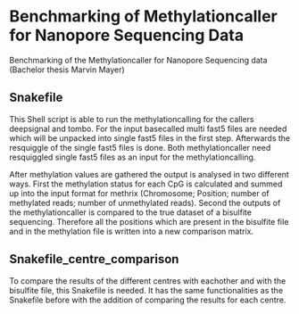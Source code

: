 # Benchmarking of Methylationcaller for Nanopore Sequencing Data
Benchmarking of the Methylationcaller for Nanopore Sequencing data (Bachelor thesis Marvin Mayer)


## Snakefile
This Shell script is able to run the methylationcalling for the callers deepsignal and tombo. For the input basecalled multi fast5 files are needed which will be unpacked into single fast5 files in the first step. Afterwards the resquiggle of the single fast5 files is done. Both methylationcaller need resquiggled single fast5 files as an input for the methylationcalling.

After methylation values are gathered the output is analysed in two different ways. First the methylation status for each CpG is calculated and summed up into the input format for methrix (Chromosome; Position; number of methylated reads; number of unmethylated reads). 
Second the outputs of the methylationcaller is compared to the true dataset of a bisulfite sequencing. Therefore all the positions which are present in the bisulfite file and in the methylation file is written into a new comparison matrix.

## Snakefile_centre_comparison

To compare the results of the different centres with eachother and with the bisulfite file, this Snakefile is needed. It has the same functionalities as the Snakefile before with the addition of comparing the results for each centre.
